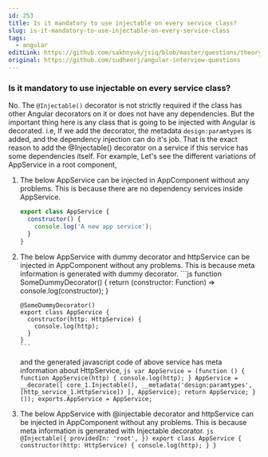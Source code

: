 ```yaml
---
id: 253
title: Is it mandatory to use injectable on every service class?
slug: is-it-mandatory-to-use-injectable-on-every-service-class
tags:
  - angular
editLink: https://github.com/sakhnyuk/jsiq/blob/master/questions/theory/angular/253.md
original: https://github.com/sudheerj/angular-interview-questions
---
```


### Is it mandatory to use injectable on every service class?

No. The `@Injectable()` decorator is not strictly required if the class has other Angular decorators on it or does not have any dependencies. But the important thing here is any class that is going to be injected with Angular is decorated. i.e, If we add the decorator, the metadata `design:paramtypes` is added, and the dependency injection can do it's job. That is the exact reason to add the @Injectable() decorator on a service if this service has some dependencies itself. For example, Let's see the different variations of AppService in a root component,

1.  The below AppService can be injected in AppComponent without any problems. This is because there are no dependency services inside AppService.
    ```js
    export class AppService {
      constructor() {
        console.log('A new app service');
      }
    }
    ```
2.  The below AppService with dummy decorator and httpService can be injected in AppComponent without any problems. This is because meta information is generated with dummy decorator. ```js function SomeDummyDecorator() { return (constructor: Function) => console.log(constructor); }

        @SomeDummyDecorator()
        export class AppService {
          constructor(http: HttpService) {
            console.log(http);
          }
        }
        ```

    and the generated javascript code of above service has meta information about HttpService, `js var AppService = (function () { function AppService(http) { console.log(http); } AppService = __decorate([ core_1.Injectable(), __metadata('design:paramtypes', [http_service_1.HttpService]) ], AppService); return AppService; }()); exports.AppService = AppService; `

3.  The below AppService with @injectable decorator and httpService can be injected in AppComponent without any problems. This is because meta information is generated with Injectable decorator. `js @Injectable({ providedIn: 'root', }) export class AppService { constructor(http: HttpService) { console.log(http); } } `